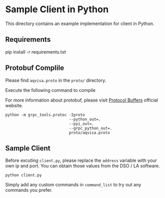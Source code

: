 # Sample Client in Python 

This directory contains an example implementation for client in Python. 

## Requirements

pip install -r requirements.txt

## Protobuf Complile

Please find `aqvisa.proto` in the `proto/` directory.

Execute the following command to compile 

For more information about protobuf, please visit [Protocol Buffers](https://protobuf.dev/) official website.

```
python -m grpc_tools.protoc -Iproto 
                            --python_out=. 
                            --pyi_out=. 
                            --grpc_python_out=. 
                            proto/aqvisa.proto
``````

## Sample Client



Before excuting `client.py`, please replace the `address` variable with your own ip and port. You can obtain those values from the DSO / LA software. 

```
python client.py
```

Simply add any custom commands in `command_list` to try out any commands you prefer.